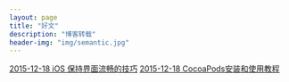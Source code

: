 ```yaml
---
layout: page
title: "好文"
description: "博客转载"
header-img: "img/semantic.jpg"
---
```


 [2015-12-18  iOS 保持界面流畅的技巧](http://blog.ibireme.com/2015/11/12/smooth_user_interfaces_for_ios/)
 [2015-12-18  CocoaPods安装和使用教程](http://code4app.com/article/cocoapods-install-usage)